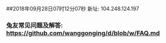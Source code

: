 ##2018年09月28日07时12分07秒 新址: 104.248.124.197
### 兔友常见问题及解答: https://github.com/wanggonging/d/blob/w/FAQ.md
